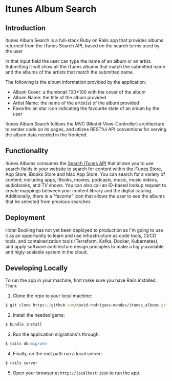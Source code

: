 # Itunes Album Search

## Introduction
Itunes Album Search is a full-stack Ruby on Rails app that provides albums returned from the iTunes Search API, based on the search terms used by the user

In that input field the user can type the name of an album or an artist.
Submitting it will show all the iTunes albums that match the submitted name and the albums of the artists that match the submitted name.

The following is the album information provided by the application:

- Album Cover: a thumbnail 100*100 with the cover of the album
- Album Name: the title of the album provided
- Artist Name: the name of the artist(s) of the album provided
- Favorite: an star icon indicating the favourite state of an album by the user

Itunes Album Search follows the MVC (Model-View-Controller) architecture to render code on its pages, and utlizes RESTful API conventions for serving the album data needed in the frontend.

## Functionality
Itunes Albums consumes the [Search iTunes API](https://developer.apple.com/library/archive/documentation/AudioVideo/Conceptual/iTuneSearchAPI/Searching.html) that allows you to use search fields in your website to search for content within the iTunes Store, App Store, iBooks Store and Mac App Store. You can search for a variety of content; including apps, iBooks, movies, podcasts, music, music videos, audiobooks, and TV shows. You can also call an ID-based lookup request to create mappings between your content library and the digital catalog.
Additionally, there is a "favorite" icon that allows the user to see the albums that 
he selected from previous searches

## Deployment
Hotel Booking has not yet been deployed to production as I'm going to use it as an opportunity to learn and use infrastructure as code tools, CI/CD tools, and containerization tools (Terraform, Kafka, Docker, Kubernetes), and apply software architecture design principles to make a higly-available and higly-scalable system in the cloud. 

## Developing Locally
To run the app in your machine, first make sure you have Rails installed. Then: 
1. Clone the repo to your local machine:
``` ruby
$ git clone https://github.com/david-rodrigues-mendes/itunes_albums.git
```

2. Install the needed gems:
``` ruby
$ bundle install
```

3. Run the application migrations's through:
``` ruby
$ rails db:migrate
```

4. Finally, on the root path run a local server:
``` ruby
$ rails server
```

5. Open your browser at `http://localhost:3000` to run the app.